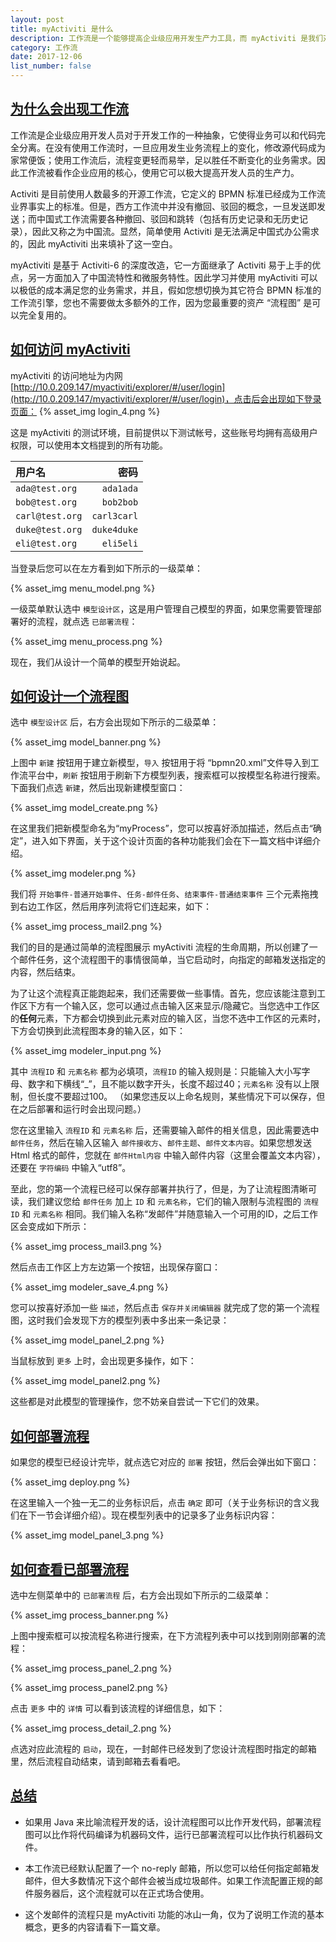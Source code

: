 ```yaml
---
layout: post
title: myActiviti 是什么
description: 工作流是一个能够提高企业级应用开发生产力工具，而 myActiviti 是我们对它的扩展。
category: 工作流
date: 2017-12-06
list_number: false
---
```


## [为什么会出现工作流](#为什么会出现工作流)
工作流是企业级应用开发人员对于开发工作的一种抽象，它使得业务可以和代码完全分离。在没有使用工作流时，一旦应用发生业务流程上的变化，修改源代码成为家常便饭；使用工作流后，流程变更轻而易举，足以胜任不断变化的业务需求。因此工作流被看作企业应用的核心，使用它可以极大提高开发人员的生产力。

Activiti 是目前使用人数最多的开源工作流，它定义的 BPMN 标准已经成为工作流业界事实上的标准。但是，西方工作流中并没有撤回、驳回的概念，一旦发送即发送；而中国式工作流需要各种撤回、驳回和跳转（包括有历史记录和无历史记录），因此又称之为中国流。显然，简单使用 Activiti 是无法满足中国式办公需求的，因此 myActiviti 出来填补了这一空白。

myActiviti 是基于 Activiti-6 的深度改造，它一方面继承了 Activiti 易于上手的优点，另一方面加入了中国流特性和微服务特性。因此学习并使用 myActiviti 可以以极低的成本满足您的业务需求，并且，假如您想切换为其它符合 BPMN 标准的工作流引擎，您也不需要做太多额外的工作，因为您最重要的资产 “流程图” 是可以完全复用的。

## [如何访问 myActiviti](#如何访问-myActiviti)
myActiviti 的访问地址为内网 [http://10.0.209.147/myactiviti/explorer/#/user/login](http://10.0.209.147/myactiviti/explorer/#/user/login)，点击后会出现如下登录页面：
{% asset_img login_4.png %}

这是 myActiviti 的测试环境，目前提供以下测试帐号，这些账号均拥有高级用户权限，可以使用本文档提到的所有功能。

| 用户名     | 密码   |
|:--------|-------:|
| `ada@test.org` | `ada1ada` |
| `bob@test.org` | `bob2bob` |
| `carl@test.org` | `carl3carl` |
| `duke@test.org` | `duke4duke` |
| `eli@test.org` | `eli5eli` |

当登录后您可以在左方看到如下所示的一级菜单：

{% asset_img menu_model.png %}

一级菜单默认选中 `模型设计区`，这是用户管理自己模型的界面，如果您需要管理部署好的流程，就点选 `已部署流程`：

{% asset_img menu_process.png %}

现在，我们从设计一个简单的模型开始说起。

## [如何设计一个流程图](#如何设计一个流程图)
选中 `模型设计区` 后，右方会出现如下所示的二级菜单：

{% asset_img model_banner.png %}

上图中 `新建` 按钮用于建立新模型，`导入` 按钮用于将 “bpmn20.xml”文件导入到工作流平台中，`刷新` 按钮用于刷新下方模型列表，搜索框可以按模型名称进行搜索。下面我们点选 `新建`，然后出现新建模型窗口：

{% asset_img model_create.png %}

在这里我们把新模型命名为“myProcess”，您可以按喜好添加描述，然后点击“确定”，进入如下界面，关于这个设计页面的各种功能我们会在下一篇文档中详细介绍。

{% asset_img modeler.png %}

我们将 `开始事件-普通开始事件`、`任务-邮件任务`、`结束事件-普通结束事件` 三个元素拖拽到右边工作区，然后用序列流将它们连起来，如下：

{% asset_img process_mail2.png %}

我们的目的是通过简单的流程图展示 myActiviti 流程的生命周期，所以创建了一个邮件任务，这个流程图干的事情很简单，当它启动时，向指定的邮箱发送指定的内容，然后结束。

为了让这个流程真正能跑起来，我们还需要做一些事情。首先，您应该能注意到工作区下方有一个输入区，您可以通过点击输入区来显示/隐藏它。当您选中工作区的<b>任何</b>元素，下方都会切换到此元素对应的输入区，当您不选中工作区的元素时，下方会切换到此流程图本身的输入区，如下：

{% asset_img modeler_input.png %}

其中 `流程ID` 和 `元素名称` 都为必填项，`流程ID` 的输入规则是：只能输入大小写字母、数字和下横线“_”，且不能以数字开头，长度不超过40；`元素名称` 没有以上限制，但长度不要超过100。
（如果您违反以上命名规则，某些情况下可以保存，但在之后部署和运行时会出现问题。）

您在这里输入 `流程ID` 和 `元素名称` 后，还需要输入邮件的相关信息，因此需要选中 `邮件任务`，然后在输入区输入 `邮件接收方`、`邮件主题`、`邮件文本内容`。如果您想发送 Html 格式的邮件，您就在 `邮件Html内容` 中输入邮件内容（这里会覆盖文本内容），还要在 `字符编码` 中输入“utf8”。

至此，您的第一个流程已经可以保存部署并执行了，但是，为了让流程图清晰可读，我们建议您给 `邮件任务` 加上 `ID` 和 `元素名称`，它们的输入限制与流程图的 `流程ID` 和 `元素名称` 相同。我们输入名称“发邮件”并随意输入一个可用的ID，之后工作区会变成如下所示：

{% asset_img process_mail3.png %}

然后点击工作区上方左边第一个按钮，出现保存窗口：

{% asset_img modeler_save_4.png %}

您可以按喜好添加一些 `描述`，然后点击 `保存并关闭编辑器` 就完成了您的第一个流程图，这时我们会发现下方的模型列表中多出来一条记录：

{% asset_img model_panel_2.png %}

当鼠标放到 `更多` 上时，会出现更多操作，如下：

{% asset_img model_panel2.png %}

这些都是对此模型的管理操作，您不妨亲自尝试一下它们的效果。

## [如何部署流程](#如何部署流程)
如果您的模型已经设计完毕，就点选它对应的 `部署` 按钮，然后会弹出如下窗口：

{% asset_img deploy.png %}

在这里输入一个独一无二的业务标识后，点击 `确定` 即可（关于业务标识的含义我们在下一节会详细介绍）。现在模型列表中的记录多了业务标识内容：

{% asset_img model_panel_3.png %}

## [如何查看已部署流程](#如何查看已部署流程)
选中左侧菜单中的 `已部署流程` 后，右方会出现如下所示的二级菜单：

{% asset_img process_banner.png %}

上图中搜索框可以按流程名称进行搜索，在下方流程列表中可以找到刚刚部署的流程：

{% asset_img process_panel_2.png %}

{% asset_img process_panel2.png %}

点击 `更多` 中的 `详情` 可以看到该流程的详细信息，如下：

{% asset_img process_detail_2.png %}

点选对应此流程的 `启动`，现在，一封邮件已经发到了您设计流程图时指定的邮箱里，然后流程自动结束，请到邮箱去看看吧。

## [总结](#总结)
- 如果用 Java 来比喻流程开发的话，设计流程图可以比作开发代码，部署流程图可以比作将代码编译为机器码文件，运行已部署流程可以比作执行机器码文件。

- 本工作流已经默认配置了一个 no-reply 邮箱，所以您可以给任何指定邮箱发邮件，但大多数情况下这个邮件会被当成垃圾邮件。如果工作流配置正规的邮件服务器后，这个流程就可以在正式场合使用。

- 这个发邮件的流程只是 myActiviti 功能的冰山一角，仅为了说明工作流的基本概念，更多的内容请看下一篇文章。